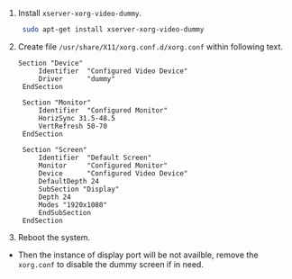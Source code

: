 <!--
 Copyright (c) 2024 innodisk Crop.
 
 This software is released under the MIT License.
 https://opensource.org/licenses/MIT
-->

1. Install `xserver-xorg-video-dummy`.
   ```bash
    sudo apt-get install xserver-xorg-video-dummy
   ```
2. Create file `/usr/share/X11/xorg.conf.d/xorg.conf` within following text.
   ```
   Section "Device"
        Identifier  "Configured Video Device"
        Driver      "dummy"
    EndSection

    Section "Monitor"
        Identifier  "Configured Monitor"
        HorizSync 31.5-48.5
        VertRefresh 50-70
    EndSection

    Section "Screen"
        Identifier  "Default Screen"
        Monitor     "Configured Monitor"
        Device      "Configured Video Device"
        DefaultDepth 24
        SubSection "Display"
        Depth 24
        Modes "1920x1080"
        EndSubSection
    EndSection
   ```
3. Reboot the system.

- Then the instance of display port will be not availble, remove the `xorg.conf` to disable the dummy screen if in need.